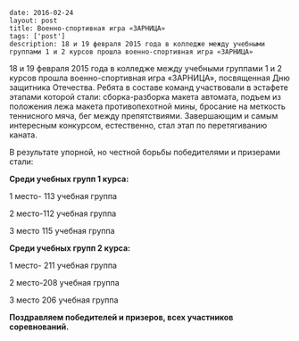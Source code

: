 ```
date: 2016-02-24
layout: post
title: Военно-спортивная игра «ЗАРНИЦА»
tags: ['post']
description: 18 и 19 февраля 2015 года в колледже между учебными группами 1 и 2 курсов прошла военно-спортивная игра «ЗАРНИЦА»
```



18 и 19 февраля 2015 года в колледже между учебными группами 1 и 2 курсов прошла военно-спортивная игра «ЗАРНИЦА», посвященная Дню защитника Отечества. Ребята в составе команд участвовали в эстафете этапами которой стали: сборка-разборка макета автомата, подъем из положения лежа макета противопехотной мины, бросание на меткость теннисного мяча, бег между препятствиями. Завершающим и самым интересным конкурсом, естественно, стал этап по перетягиванию каната.

В результате упорной, но честной борьбы победителями и призерами стали:

**Среди учебных групп 1 курса:**

1 место- 113 учебная группа

2 место-112 учебная группа

3 место 115 учебная группа

**Среди учебных групп 2 курса:**

1 место- 211 учебная группа

2 место-208 учебная группа

3 место 206 учебная группа

**Поздравляем победителей и призеров, всех участников соревнований.**
